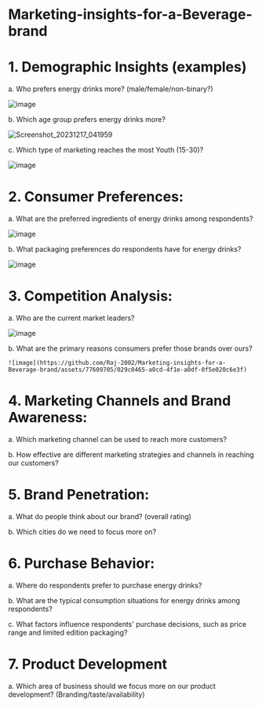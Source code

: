 # Marketing-insights-for-a-Beverage-brand
# 1. Demographic Insights (examples)
a. Who prefers energy drinks more? (male/female/non-binary?)
  
  ![image](https://github.com/Raj-2002/Marketing-insights-for-a-Beverage-brand/assets/77609705/1dd2003f-162b-439e-af54-47abddb4fd8b)         
    
b. Which age group prefers energy drinks more?

  ![Screenshot_20231217_041959](https://github.com/Raj-2002/Marketing-insights-for-a-Beverage-brand/assets/77609705/070e12e0-4daa-4925-ae67-9f8240ccd0da)    
  
c. Which type of marketing reaches the most Youth (15-30)?    

     
  ![image](https://github.com/Raj-2002/Marketing-insights-for-a-Beverage-brand/assets/77609705/ec4a9b09-5881-42eb-9563-bc60fbbf46d3)     
  
  
# 2. Consumer Preferences:    
a. What are the preferred ingredients of energy drinks among respondents?     

  ![image](https://github.com/Raj-2002/Marketing-insights-for-a-Beverage-brand/assets/77609705/6b6eb60b-1c5c-4fcb-b198-068c0308c50b)     
    
b. What packaging preferences do respondents have for energy drinks?             

  ![image](https://github.com/Raj-2002/Marketing-insights-for-a-Beverage-brand/assets/77609705/1ace8623-2c64-46a3-bb9d-cf5fdf6dfa1d)       
  
# 3. Competition Analysis:
a. Who are the current market leaders?           

![image](https://github.com/Raj-2002/Marketing-insights-for-a-Beverage-brand/assets/77609705/cf0895f3-b9c7-4072-8ce0-6bd0cad48a26)     

b. What are the primary reasons consumers prefer those brands over ours?       

    ![image](https://github.com/Raj-2002/Marketing-insights-for-a-Beverage-brand/assets/77609705/029c0465-a0cd-4f1e-a0df-0f5e020c6e3f)   
    
# 4. Marketing Channels and Brand Awareness:        

a. Which marketing channel can be used to reach more customers?      

b. How effective are different marketing strategies and channels in reaching our customers?         

# 5. Brand Penetration:              

a. What do people think about our brand? (overall rating)              

b. Which cities do we need to focus more on?                 

# 6. Purchase Behavior:                 

a. Where do respondents prefer to purchase energy drinks?                

b. What are the typical consumption situations for energy drinks among respondents?                 

c. What factors influence respondents' purchase decisions, such as price range and limited edition packaging?                 

# 7. Product Development                    

a. Which area of business should we focus more on our product development? (Branding/taste/availability)                    

